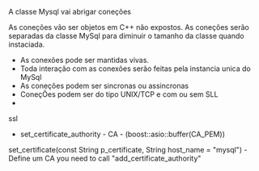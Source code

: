 A classe Mysql vai abrigar coneções

As coneções vão ser objetos em C++ não expostos. As coneções serão separadas da classe MySql para diminuir o tamanho da classe quando instaciada.

* As conexões pode ser mantidas vivas.
* Toda interação com as conexões serão feitas pela instancia unica do MySql
* As coneções podem ser sincronas ou assincronas
* ConeçÕes podem ser do tipo UNIX/TCP e com ou sem SLL
* 

ssl

* set_certificate_authority  - CA -  (boost::asio::buffer(CA_PEM))



set_certificate(const String p_certificate, String host_name = "mysql") - Define um CA  you need to call "add_certificate_authority"
